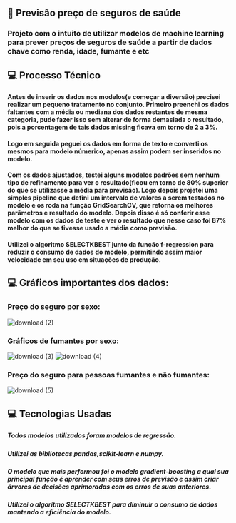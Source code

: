 ##  📂 Previsão preço de seguros de saúde

### Projeto com o intuito de utilizar modelos de machine learning para prever preços de seguros de saúde a partir de dados chave como renda, idade, fumante e etc

## 💻 Processo Técnico

####  Antes de inserir os dados nos modelos(e começar a diversão) precisei realizar um pequeno tratamento no conjunto. Primeiro preenchi os dados faltantes com a média ou mediana dos dados restantes de mesma categoria, pude fazer isso sem alterar de forma demasiada o resultado, pois a porcentagem de tais dados missing ficava em torno de 2 a 3%.
#### Logo em seguida peguei os dados em forma de texto e converti os mesmos para modelo númerico, apenas assim podem ser inseridos no modelo.
#### Com os dados ajustados, testei alguns modelos padrões sem nenhum tipo de refinamento para ver o resultado(ficou em torno de 80% superior do que se utilizasse a média para previsão). Logo depois projetei uma simples pipeline que defini um intervalo de valores a serem testados no modelo e os roda na função GridSearchCV, que retorna os melhores parâmetros e resultado do modelo. Depois disso é só conferir esse modelo com os dados de teste e ver o resultado que nesse caso foi 87% melhor do que se tivesse usado a média como previsão.
#### Utilizei o algoritmo SELECTKBEST junto da função f-regression para reduzir o consumo de dados do modelo, permitindo assim maior velocidade em seu uso em situações de produção.

## 💻 Gráficos importantes dos dados:

### Preço do seguro por sexo:
![download (2)](https://github.com/user-attachments/assets/24e29fff-c0e8-43c2-9cbf-e9f51a1eb9da)

### Gráficos de fumantes por sexo:
![download (3)](https://github.com/user-attachments/assets/aaf87b27-9bcc-4d6f-a571-8292685969ad)
![download (4)](https://github.com/user-attachments/assets/eaefbdaa-603e-418f-b52a-80bf9c912e70)

### Preço do seguro para pessoas fumantes e não fumantes:
![download (5)](https://github.com/user-attachments/assets/3363bbdc-717e-426b-b8fd-d667622b4f64)

## 💻 Tecnologias Usadas

##### Todos modelos utilizados foram modelos de regressão.
##### Utilizei as bibliotecas pandas,scikit-learn e numpy.
##### O modelo que mais performou foi o modelo gradient-boosting a qual sua principal função é aprender com seus erros de previsão e assim criar árvores de decisões aprimoradas com os erros de suas anteriores.
##### Utilizei o algoritmo SELECTKBEST para diminuir o consumo de dados mantendo a eficiência do modelo.









